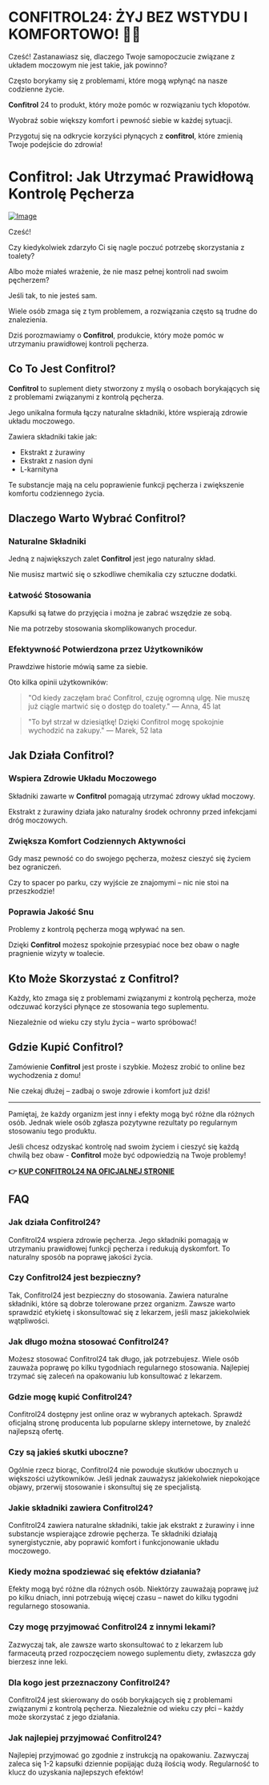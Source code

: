 # CONFITROL24: ŻYJ BEZ WSTYDU I KOMFORTOWO! 💪✨

Cześć! Zastanawiasz się, dlaczego Twoje samopoczucie związane z układem moczowym nie jest takie, jak powinno? 

Często borykamy się z problemami, które mogą wpłynąć na nasze codzienne życie. 

**Confitrol** 24 to produkt, który może pomóc w rozwiązaniu tych kłopotów.

Wyobraź sobie większy komfort i pewność siebie w każdej sytuacji. 

Przygotuj się na odkrycie korzyści płynących z **confitrol**, które zmienią Twoje podejście do zdrowia!

# Confitrol: Jak Utrzymać Prawidłową Kontrolę Pęcherza

[![Image](https://www2.sellhealth.com/233/confitrol24-logo-500.png)](https://gchaffi.com/dg1BsFw2)

Cześć! 

Czy kiedykolwiek zdarzyło Ci się nagle poczuć potrzebę skorzystania z toalety? 

Albo może miałeś wrażenie, że nie masz pełnej kontroli nad swoim pęcherzem? 

Jeśli tak, to nie jesteś sam. 

Wiele osób zmaga się z tym problemem, a rozwiązania często są trudne do znalezienia. 

Dziś porozmawiamy o **Confitrol**, produkcie, który może pomóc w utrzymaniu prawidłowej kontroli pęcherza.

## Co To Jest Confitrol?

**Confitrol** to suplement diety stworzony z myślą o osobach borykających się z problemami związanymi z kontrolą pęcherza. 

Jego unikalna formuła łączy naturalne składniki, które wspierają zdrowie układu moczowego. 

Zawiera składniki takie jak:

- Ekstrakt z żurawiny
- Ekstrakt z nasion dyni
- L-karnityna

Te substancje mają na celu poprawienie funkcji pęcherza i zwiększenie komfortu codziennego życia.

## Dlaczego Warto Wybrać Confitrol?

### Naturalne Składniki

Jedną z największych zalet **Confitrol** jest jego naturalny skład. 

Nie musisz martwić się o szkodliwe chemikalia czy sztuczne dodatki.

### Łatwość Stosowania

Kapsułki są łatwe do przyjęcia i można je zabrać wszędzie ze sobą. 

Nie ma potrzeby stosowania skomplikowanych procedur.

### Efektywność Potwierdzona przez Użytkowników

Prawdziwe historie mówią same za siebie. 

Oto kilka opinii użytkowników:

> "Od kiedy zaczęłam brać Confitrol, czuję ogromną ulgę. 
> Nie muszę już ciągle martwić się o dostęp do toalety." 
> — Anna, 45 lat

> "To był strzał w dziesiątkę! 
> Dzięki Confitrol mogę spokojnie wychodzić na zakupy." 
> — Marek, 52 lata

## Jak Działa Confitrol?

### Wspiera Zdrowie Układu Moczowego

Składniki zawarte w **Confitrol** pomagają utrzymać zdrowy układ moczowy. 

Ekstrakt z żurawiny działa jako naturalny środek ochronny przed infekcjami dróg moczowych.

### Zwiększa Komfort Codziennych Aktywności

Gdy masz pewność co do swojego pęcherza, możesz cieszyć się życiem bez ograniczeń. 

Czy to spacer po parku, czy wyjście ze znajomymi – nic nie stoi na przeszkodzie!

### Poprawia Jakość Snu

Problemy z kontrolą pęcherza mogą wpływać na sen. 

Dzięki **Confitrol** możesz spokojnie przesypiać noce bez obaw o nagłe pragnienie wizyty w toalecie.

## Kto Może Skorzystać z Confitrol?

Każdy, kto zmaga się z problemami związanymi z kontrolą pęcherza, może odczuwać korzyści płynące ze stosowania tego suplementu.

Niezależnie od wieku czy stylu życia – warto spróbować!

## Gdzie Kupić Confitrol?

Zamówienie **Confitrol** jest proste i szybkie. Możesz zrobić to online bez wychodzenia z domu! 

Nie czekaj dłużej – zadbaj o swoje zdrowie i komfort już dziś!

---

Pamiętaj, że każdy organizm jest inny i efekty mogą być różne dla różnych osób. Jednak wiele osób zgłasza pozytywne rezultaty po regularnym stosowaniu tego produktu.

Jeśli chcesz odzyskać kontrolę nad swoim życiem i cieszyć się każdą chwilą bez obaw - **Confitrol** może być odpowiedzią na Twoje problemy!



**👉 [KUP CONFITROL24 NA OFICJALNEJ STRONIE](https://gchaffi.com/dg1BsFw2)**

## FAQ

### Jak działa Confitrol24?

Confitrol24 wspiera zdrowie pęcherza. Jego składniki pomagają w utrzymaniu prawidłowej funkcji pęcherza i redukują dyskomfort. To naturalny sposób na poprawę jakości życia.

### Czy Confitrol24 jest bezpieczny?

Tak, Confitrol24 jest bezpieczny do stosowania. Zawiera naturalne składniki, które są dobrze tolerowane przez organizm. Zawsze warto sprawdzić etykietę i skonsultować się z lekarzem, jeśli masz jakiekolwiek wątpliwości.

### Jak długo można stosować Confitrol24?

Możesz stosować Confitrol24 tak długo, jak potrzebujesz. Wiele osób zauważa poprawę po kilku tygodniach regularnego stosowania. Najlepiej trzymać się zaleceń na opakowaniu lub konsultować z lekarzem.

### Gdzie mogę kupić Confitrol24?

Confitrol24 dostępny jest online oraz w wybranych aptekach. Sprawdź oficjalną stronę producenta lub popularne sklepy internetowe, by znaleźć najlepszą ofertę.

### Czy są jakieś skutki uboczne?

Ogólnie rzecz biorąc, Confitrol24 nie powoduje skutków ubocznych u większości użytkowników. Jeśli jednak zauważysz jakiekolwiek niepokojące objawy, przerwij stosowanie i skonsultuj się ze specjalistą.

### Jakie składniki zawiera Confitrol24?

Confitrol24 zawiera naturalne składniki, takie jak ekstrakt z żurawiny i inne substancje wspierające zdrowie pęcherza. Te składniki działają synergistycznie, aby poprawić komfort i funkcjonowanie układu moczowego.

### Kiedy można spodziewać się efektów działania?

Efekty mogą być różne dla różnych osób. Niektórzy zauważają poprawę już po kilku dniach, inni potrzebują więcej czasu – nawet do kilku tygodni regularnego stosowania.

### Czy mogę przyjmować Confitrol24 z innymi lekami?

Zazwyczaj tak, ale zawsze warto skonsultować to z lekarzem lub farmaceutą przed rozpoczęciem nowego suplementu diety, zwłaszcza gdy bierzesz inne leki.

### Dla kogo jest przeznaczony Confitrol24?

Confitrol24 jest skierowany do osób borykających się z problemami związanymi z kontrolą pęcherza. Niezależnie od wieku czy płci – każdy może skorzystać z jego działania.

### Jak najlepiej przyjmować Confitrol24?

Najlepiej przyjmować go zgodnie z instrukcją na opakowaniu. Zazwyczaj zaleca się 1-2 kapsułki dziennie popijając dużą ilością wody. Regularność to klucz do uzyskania najlepszych efektów!